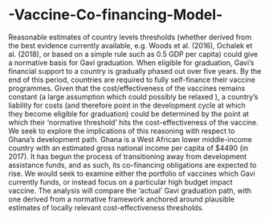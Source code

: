 # -Vaccine-Co-financing-Model-
Reasonable estimates of country levels thresholds (whether derived from the best evidence currently available, e.g. Woods et al. (2016), Ochalek et al. (2018), or based on a simple rule such as 0.5 GDP per capita) could give a normative basis for Gavi graduation.  When eligible for graduation, Gavi’s financial support to a country is gradually phased out over five years. By the end of this period, countries are required to fully self-finance their vaccine programmes.   Given that the cost/effectiveness of the vaccines remains constant (a large assumption which could possibly be relaxed ), a country’s liability for costs (and therefore point in the development cycle at which they become eligible for graduation) could be determined by the point at which their ‘normative threshold’ hits the cost-effectiveness of the vaccine.  We seek to explore the implications of this reasoning with respect to Ghana’s development path. Ghana is a West African lower middle-income country with an estimated gross national income per capita of $4490 (in 2017).  It has begun the process of transitioning away from development assistance funds, and as such, its co-financing obligations are expected to rise. We would seek to examine either the portfolio of vaccines which Gavi currently funds, or instead focus on a particular high budget impact vaccine.  The analysis will compare the ‘actual’ Gavi graduation path, with one derived from a normative framework anchored around plausible estimates of locally relevant cost-effectiveness thresholds.
